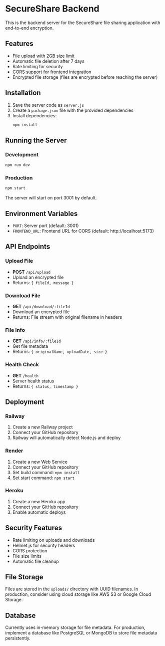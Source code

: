 
# SecureShare Backend

This is the backend server for the SecureShare file sharing application with end-to-end encryption.

## Features

- File upload with 2GB size limit
- Automatic file deletion after 7 days
- Rate limiting for security
- CORS support for frontend integration
- Encrypted file storage (files are encrypted before reaching the server)

## Installation

1. Save the server code as `server.js`
2. Create a `package.json` file with the provided dependencies
3. Install dependencies:
   ```bash
   npm install
   ```

## Running the Server

### Development
```bash
npm run dev
```

### Production
```bash
npm start
```

The server will start on port 3001 by default.

## Environment Variables

- `PORT`: Server port (default: 3001)
- `FRONTEND_URL`: Frontend URL for CORS (default: http://localhost:5173)

## API Endpoints

### Upload File
- **POST** `/api/upload`
- Upload an encrypted file
- Returns: `{ fileId, message }`

### Download File
- **GET** `/api/download/:fileId`
- Download an encrypted file
- Returns: File stream with original filename in headers

### File Info
- **GET** `/api/info/:fileId`
- Get file metadata
- Returns: `{ originalName, uploadDate, size }`

### Health Check
- **GET** `/health`
- Server health status
- Returns: `{ status, timestamp }`

## Deployment

### Railway
1. Create a new Railway project
2. Connect your GitHub repository
3. Railway will automatically detect Node.js and deploy

### Render
1. Create a new Web Service
2. Connect your GitHub repository
3. Set build command: `npm install`
4. Set start command: `npm start`

### Heroku
1. Create a new Heroku app
2. Connect your GitHub repository
3. Enable automatic deploys

## Security Features

- Rate limiting on uploads and downloads
- Helmet.js for security headers
- CORS protection
- File size limits
- Automatic file cleanup

## File Storage

Files are stored in the `uploads/` directory with UUID filenames. In production, consider using cloud storage like AWS S3 or Google Cloud Storage.

## Database

Currently uses in-memory storage for file metadata. For production, implement a database like PostgreSQL or MongoDB to store file metadata persistently.
